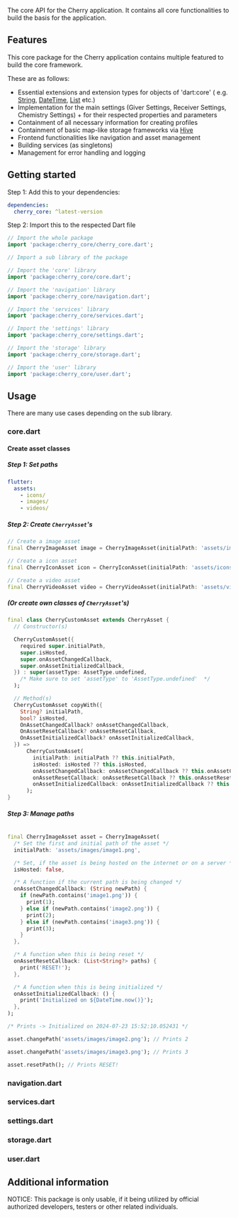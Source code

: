The core API for the Cherry application.
It contains all core functionalities to build the basis for the application.

## **Features**

This core package for the Cherry application contains multiple featured to build the core framework.

These are as follows:

- Essential extensions and extension types for objects of 'dart:core' (
  e.g. [String](https://api.flutter.dev/flutter/dart-core/String-class.html), [DateTime](https://api.flutter.dev/flutter/dart-core/DateTime-class.html), [List](https://api.flutter.dev/flutter/dart-core/List-class.html)
  etc.)
- Implementation for the main settings (Giver Settings, Receiver Settings, Chemistry Settings) + for
  their respected properties and parameters
- Containment of all necessary information for creating profiles
- Containment of basic map-like storage frameworks via [Hive](https://pub.dev/packages/hive)
- Frontend functionalities like navigation and asset management
- Building services (as singletons)
- Management for error handling and logging

## **Getting started**

Step 1: Add this to your dependencies:

```yaml
dependencies:
  cherry_core: ^latest-version
```

Step 2: Import this to the respected Dart file

```dart
// Import the whole package
import 'package:cherry_core/cherry_core.dart';

// Import a sub library of the package

// Import the 'core' library
import 'package:cherry_core/core.dart';

// Import the 'navigation' library
import 'package:cherry_core/navigation.dart';

// Import the 'services' library
import 'package:cherry_core/services.dart';

// Import the 'settings' library
import 'package:cherry_core/settings.dart';

// Import the 'storage' library
import 'package:cherry_core/storage.dart';

// Import the 'user' library
import 'package:cherry_core/user.dart';
```

## **Usage**

There are many use cases depending on the sub library.

### **core.dart**

#### Create asset classes

##### Step 1: Set paths

```yaml
flutter:
  assets:
    - icons/
    - images/
    - videos/
```

##### Step 2: Create `CherryAsset`'s

```dart
// Create a image asset
final CherryImageAsset image = CherryImageAsset(initialPath: 'assets/images/image.png');

// Create a icon asset
final CherryIconAsset icon = CherryIconAsset(initialPath: 'assets/icons/icon.png');

// Create a video asset
final CherryVideoAsset video = CherryVideoAsset(initialPath: 'assets/videos/video.png');
```
##### (Or create own classes of `CherryAsset`'s)

```dart
final class CherryCustomAsset extends CherryAsset {
  // Constructor(s)

  CherryCustomAsset({
    required super.initialPath,
    super.isHosted,
    super.onAssetChangedCallback,
    super.onAssetInitializedCallback,
  }) : super(assetType: AssetType.undefined,
    /* Make sure to set 'assetType' to 'AssetType.undefined'  */
  );

  // Method(s)
  CherryCustomAsset copyWith({
    String? initialPath,
    bool? isHosted,
    OnAssetChangedCallback? onAssetChangedCallback,
    OnAssetResetCallback? onAssetResetCallback,
    OnAssetInitializedCallback? onAssetInitializedCallback,
  }) =>
      CherryCustomAsset(
        initialPath: initialPath ?? this.initialPath,
        isHosted: isHosted ?? this.isHosted,
        onAssetChangedCallback: onAssetChangedCallback ?? this.onAssetChangedCallback,
        onAssetResetCallback: onAssetResetCallback ?? this.onAssetResetCallback,
        onAssetInitializedCallback: onAssetInitializedCallback ?? this.onAssetInitializedCallback,
      );
}
```

##### Step 3: Manage paths

```dart

final CherryImageAsset asset = CherryImageAsset(
  /* Set the first and initial path of the asset */
  initialPath: 'assets/images/image1.png',

  /* Set, if the asset is being hosted on the internet or on a server */
  isHosted: false,

  /* A function if the current path is being changed */
  onAssetChangedCallback: (String newPath) {
    if (newPath.contains('image1.png')) {
      print(1);
    } else if (newPath.contains('image2.png')) {
      print(2);
    } else if (newPath.contains('image3.png')) {
      print(3);
    }
  },

  /* A function when this is being reset */
  onAssetResetCallback: (List<String?> paths) {
    print('RESET!');
  },

  /* A function when this is being initialized */
  onAssetInitializedCallback: () {
    print('Initialized on ${DateTime.now()}');
  },
);
```

```dart
/* Prints -> Initialized on 2024-07-23 15:52:10.052431 */

asset.changePath('assets/images/image2.png'); // Prints 2

asset.changePath('assets/images/image3.png'); // Prints 3

asset.resetPath(); // Prints RESET!
```

### **navigation.dart**

### **services.dart**

### **settings.dart**

### **storage.dart**

### **user.dart**

## **Additional information**

NOTICE: This package is only usable, if it being utilized by official authorized developers, testers or
other related individuals.
